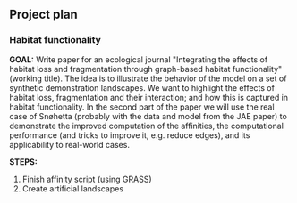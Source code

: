 ## Project plan

### Habitat functionality

**GOAL:** 
Write paper for an ecological journal "Integrating the effects of habitat loss and fragmentation through graph-based habitat functionality" (working title). The idea is to illustrate the behavior of the model on a set of synthetic demonstration landscapes. We want to highlight the effects of habitat loss, fragmentation and their interaction; and how this is captured in habitat functionality. In the second part of the paper we will use the real case of Snøhetta (probably with the data and model from the JAE paper) to demonstrate the improved computation of the affinities, the computational performance (and tricks to improve it, e.g. reduce edges), and its applicability to real-world cases. 

**STEPS:**
1. Finish affinity script (using GRASS)
2. Create artificial landscapes
